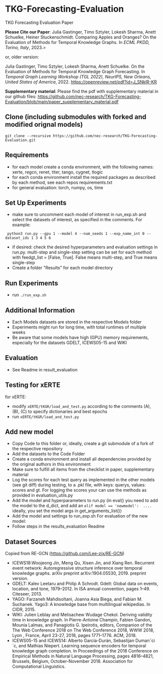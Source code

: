 # TKG-Forecasting-Evaluation
TKG Forecasting Evaluation Paper

**Please Cite our Paper**: 
Julia Gastinger, Timo Sztyler, Lokesh Sharma, Anett Schuelke, Heiner Stuckenschmidt. Comparing Apples and Oranges? On the Evaluation of Methods for Temporal Knowledge Graphs. In *ECML PKDD, Torino, Italy*, 2023.>


or, older version:

Julia Gastinger, Timo Sztyler, Lokesh Sharma, Anett Schuelke. On the Evaluation of Methods for Temporal Knowledge Graph Forecasting. In *Temporal Graph Learning Workshop (TGL 2022), NeurIPS, New Orleans, United States of America*, 2022.
https://openreview.net/pdf?id=J_SNklR-KR

**Supplementary material**: Please find the pdf with supplementary material in our github files: https://github.com/nec-research/TKG-Forecasting-Evaluation/blob/main/paper_supplementary_material.pdf

## Clone (including submodules with forked and modified orignal models) 
```git clone --recursive https://github.com/nec-research/TKG-Forecasting-Evaluation.git```

## Requirements
* for each model create a conda environment, with the following names: xerte, regcn, renet, titer, tango, cygnet, tlogic
* for each conda environment install the required packages as described by each method, see each repos requirements.txt
* for general evaluation: torch, numpy, os, time

## Set Up Experiments
* make sure to uncomment each model of interest in run_exp.sh and select the datasets of interest, as specified in the comments. For example:
```conda activate regcn 
 python3 run.py --gpu 1 --model 4 --num_seeds 1 --exp_name_int 0 --dataset_ids 1 3 4 5 6
 ```
 
* if desired: check the desired hyperparameters and evaluation settings in run.py. multi-step and single-step setting can be set for each method with feedgt_list = [False, True]. False means multi-step, and True means single-step
* Create a folder "Results" for each model directory

## Run Experiments
* run ```./run_exp.sh```

## Additional Information
* Each Models datasets are stored in the respective Models folder
* Experiments might run for long time, with total runtimes of multiple weeks
* Be aware that some models have high (GPU) memory requirements, especially for the datasets GDELT, ICEWS05-15 and WIKI

## Evaluation
* See Readme in result_evaluation

## Testing for xERTE 
for xERTE: 
* modify ```xERTE/tKGR/load_and_test.py```  according to the comments (A), (B), (C) to specify dictionaries and best epochs
* run ```xERTE/tKGR/load_and_test.py```

## Add new model
* Copy Code to this folder or, ideally, create a git submodule of a fork of the respective repository
* Add the datasets to the Code Folder
* Create a conda environment and install all dependencies provided by the original authors in this environment
* Make sure to fulfill all items from the checklist in paper, supplementary material
* Log the scores for each test query as implemented in the other models (see git diff) during testing, to a .pkl file, with keys: querys, values: scores and gt. For logging the scores your can use the methods as provided in evaluation_utils.py
* Add the model and hyperparameters to run.py (in eval() you need to add the model to the d_dict, and add an `elif model == 'newmodel':  ....` ideally, you set the model args in get_arguments_list())
* Add the model and settings to run_exp.sh
For evaluation of the new model:
* Follow steps in the results_evaluation Readme

## Dataset Sources
Copied from RE-GCN (https://github.com/Lee-zix/RE-GCN)

* ICEWS18:Woojeong Jin, Meng Qu, Xisen Jin, and Xiang Ren. Recurrent event network: Autoregressive
structure inference over temporal knowledge graphs. arXiv preprint arXiv:1904.05530, 2019. preprint version.
* GDELT: Kalev Leetaru and Philip A Schrodt. Gdelt: Global data on events, location, and tone, 1979–2012. In ISA annual convention, pages 1–49. Citeseer, 2013.
* YAGO: Farzaneh Mahdisoltani, Joanna Asia Biega, and Fabian M. Suchanek. Yago3: A knowledge
base from multilingual wikipedias. In CIDR, 2015.
* WIKI: Julien Leblay and Melisachew Wudage Chekol. Deriving validity time in knowledge graph. In
Pierre-Antoine Champin, Fabien Gandon, Mounia Lalmas, and Panagiotis G. Ipeirotis, editors,
Companion of the The Web Conference 2018 on The Web Conference 2018, WWW 2018, Lyon ,
France, April 23-27, 2018, pages 1771–1776. ACM, 2018.
* ICEWS05-15 and ICEWS14: Alberto García-Durán, Sebastijan Dumanˇci´c, and Mathias Niepert. Learning sequence encoders for temporal knowledge graph completion. In Proceedings of the 2018 Conference on Empirical Methods in Natural Language Processing, pages 4816–4821, Brussels, Belgium, October-November 2018. Association for Computational Linguistics.

